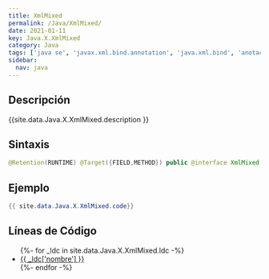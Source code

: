 ```yaml
---
title: XmlMixed
permalink: /Java/XmlMixed/
date: 2021-01-11
key: Java.X.XmlMixed
category: Java
tags: ['java se', 'javax.xml.bind.annotation', 'java.xml.bind', 'anotacion java', 'Java 1.6', 'JAXB 2.0']
sidebar: 
  nav: java
---
```


## Descripción
{{site.data.Java.X.XmlMixed.description }}

## Sintaxis
~~~java
@Retention(RUNTIME) @Target({FIELD,METHOD}) public @interface XmlMixed
~~~

## Ejemplo
~~~java
{{ site.data.Java.X.XmlMixed.code}}
~~~

## Líneas de Código
<ul>
{%- for _ldc in site.data.Java.X.XmlMixed.ldc -%}
   <li>
       <a href="{{_ldc['url'] }}">{{ _ldc['nombre'] }}</a>
   </li>
{%- endfor -%}
</ul>
